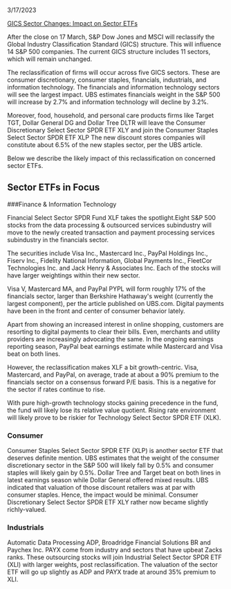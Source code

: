 
3/17/2023

[GICS Sector Changes: Impact on Sector ETFs](https://finance.yahoo.com/news/gics-sector-changes-impact-sector-173205585.html)

After the close on 17 March, S&P Dow Jones and MSCI will reclassify the Global Industry Classification Standard (GICS) structure. This will influence 14 S&P 500 companies. The current GICS structure includes 11 sectors, which will remain unchanged.

The reclassification of firms will occur across five GICS sectors. These are consumer discretionary, consumer staples, financials, industrials, and information technology. The financials and information technology sectors will see the largest impact. UBS estimates financials weight in the S&P 500 will increase by 2.7% and information technology will decline by 3.2%.

Moreover, food, household, and personal care products firms like Target TGT, Dollar General DG and Dollar Tree DLTR will leave the Consumer Discretionary Select Sector SPDR ETF XLY and join the Consumer Staples Select Sector SPDR ETF XLP The new discount stores companies will constitute about 6.5% of the new staples sector, per the UBS article.

Below we describe the likely impact of this reclassification on concerned sector ETFs.

## Sector ETFs in Focus

###Finance & Information Technology

Financial Select Sector SPDR Fund XLF takes the spotlight.Eight S&P 500 stocks from the data processing & outsourced services subindustry will move to the newly created transaction and payment processing services subindustry in the financials sector.

The securities include Visa Inc., Mastercard Inc., PayPal Holdings Inc., Fiserv Inc., Fidelity National Information, Global Payments Inc., FleetCor Technologies Inc. and Jack Henry & Associates Inc. Each of the stocks will have larger weightings within their new sector.

Visa V, Mastercard MA, and PayPal PYPL will form roughly 17% of the financials sector, larger than Berkshire Hathaway's weight (currently the largest component), per the article published on UBS.com. Digital payments have been in the front and center of consumer behavior lately.

Apart from showing an increased interest in online shopping, customers are resorting to digital payments to clear their bills. Even, merchants and utility providers are increasingly advocating the same. In the ongoing earnings reporting season, PayPal beat earnings estimate while Mastercard and Visa beat on both lines.

However, the reclassification makes XLF a bit growth-centric. Visa, Mastercard, and PayPal, on average, trade at about a 90% premium to the financials sector on a consensus forward P/E basis. This is a negative for the sector if rates continue to rise.

With pure high-growth technology stocks gaining precedence in the fund, the fund will likely lose its relative value quotient. Rising rate environment will likely prove to be riskier for Technology Select Sector SPDR ETF (XLK).

### Consumer
Consumer Staples Select Sector SPDR ETF (XLP) is another sector ETF that deserves definite mention. UBS estimates that the weight of the consumer discretionary sector in the S&P 500 will likely fall by 0.5% and consumer staples will likely gain by 0.5%. Dollar Tree and Target beat on both lines in latest earnings season while Dollar General offered mixed results. UBS indicated that valuation of those discount retailers was at par with consumer staples. Hence, the impact would be minimal. Consumer Discretionary Select Sector SPDR ETF XLY rather now became slightly richly-valued.

### Industrials
Automatic Data Processing ADP, Broadridge Financial Solutions BR and Paychex Inc. PAYX come from industry and sectors that have upbeat Zacks ranks. These outsourcing stocks will join Industrial Select Sector SPDR ETF (XLI) with larger weights, post reclassification. The valuation of the sector ETF will go up slightly as ADP and PAYX trade at around 35% premium to XLI.
